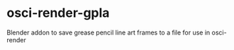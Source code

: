 # osci-render-gpla
Blender addon to save grease pencil line art frames to a file for use in osci-render
